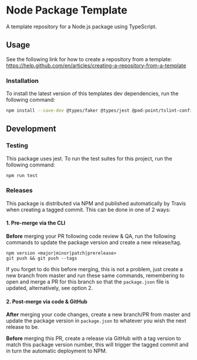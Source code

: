 # Node Package Template

A template repository for a Node.js package using TypeScript.

## Usage

See the following link for how to create a repository from a template:
https://help.github.com/en/articles/creating-a-repository-from-a-template

### Installation

To install the latest version of this templates  dev dependencies, run the following command:
```bash
npm install --save-dev @types/faker @types/jest @pod-point/tslint-config-podpoint-base faker jest ts-jest tslint typescript
```

## Development

### Testing

This package uses jest. To run the test suites for this project, run the following command:

```bash
npm run test
```

### Releases

This package is distributed via NPM and published automatically by Travis when creating a tagged commit. This can be done in one of 2 ways:

#### 1. Pre-merge via the CLI

**Before** merging your PR following code review & QA, run the following commands to update the package version and create a new release/tag.
```
npm version <major|minor|patch|prerelease>
git push && git push --tags
```

If you forget to do this before merging, this is not a problem, just create a new branch from master and run these same commands, remembering to open and merge a PR for this branch so that the `package.json` file is updated, alternatively, see option 2.

#### 2. Post-merge via code & GitHub

**After** merging your code changes, create a new branch/PR from master and update the package version in `package.json` to whatever you wish the next release to be.

**Before** merging this PR, create a release via GitHub with a tag version to match this package version number, this will trigger the tagged commit and in turn the automatic deployment to NPM.
